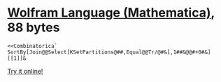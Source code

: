 # [Wolfram Language (Mathematica)], 88 bytes

    <<Combinatorica`
    SortBy[Join@@Select[KSetPartitions@##,Equal@@Tr/@#&],1##&@@#+0#&][[1]]&

[Try it online!][TIO-kwtzlm17]

[Wolfram Language (Mathematica)]: https://www.wolfram.com/wolframscript/
[TIO-kwtzlm17]: https://tio.run/##jY3NisJAEITveYqGhlxs2Yz/QnZpFC96EbK3YcBRIjtgMji2Bwl59jggorAXoerQVR/VlZW/srLiDrbr8nzpq72rrfgQg11y/C58kMVNr72rmYvyVB5Eb4pStjaIE@frCyPS6ny1J@bf8MWYGlKIKTP2snhorYxJu21wtegGsYX@Dxw1ojGQAjMn0DSNIhgQDAlGBGOCKcGMYE6gsmjVxqqlBOADcPQpOH6BDzZq8qb5v6@PveFz9R1ruzs "Wolfram Language (Mathematica) – Try It Online"